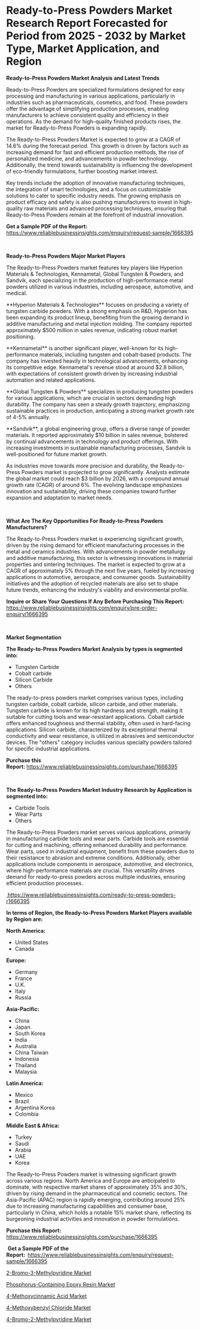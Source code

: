 <p><h1>Ready-to-Press Powders Market Research Report Forecasted for Period from 2025 -  2032 by Market Type, Market Application, and Region</h1></p><p><strong>Ready-to-Press Powders Market Analysis and Latest Trends</strong></p>
<p><p>Ready-to-Press Powders are specialized formulations designed for easy processing and manufacturing in various applications, particularly in industries such as pharmaceuticals, cosmetics, and food. These powders offer the advantage of simplifying production processes, enabling manufacturers to achieve consistent quality and efficiency in their operations. As the demand for high-quality finished products rises, the market for Ready-to-Press Powders is expanding rapidly.</p><p>The Ready-to-Press Powders Market is expected to grow at a CAGR of 14.6% during the forecast period. This growth is driven by factors such as increasing demand for fast and efficient production methods, the rise of personalized medicine, and advancements in powder technology. Additionally, the trend towards sustainability is influencing the development of eco-friendly formulations, further boosting market interest. </p><p>Key trends include the adoption of innovative manufacturing techniques, the integration of smart technologies, and a focus on customizable solutions to cater to specific industry needs. The growing emphasis on product efficacy and safety is also pushing manufacturers to invest in high-quality raw materials and advanced processing techniques, ensuring that Ready-to-Press Powders remain at the forefront of industrial innovation.</p></p>
<p><strong>Get a Sample PDF of the Report:&nbsp;</strong> <a href="https://www.reliablebusinessinsights.com/enquiry/request-sample/1666395?utm_campaign=84&utm_medium=2&utm_source=Github&utm_content=ia&utm_term=02042025&utm_id=ready-to-press-powders">https://www.reliablebusinessinsights.com/enquiry/request-sample/1666395</a></p>
<p>&nbsp;</p>
<p><strong>Ready-to-Press Powders Major Market Players</strong></p>
<p><p>The Ready-to-Press Powders market features key players like Hyperion Materials & Technologies, Kennametal, Global Tungsten & Powders, and Sandvik, each specializing in the production of high-performance metal powders utilized in various industries, including aerospace, automotive, and medical.</p><p>**Hyperion Materials & Technologies** focuses on producing a variety of tungsten carbide powders. With a strong emphasis on R&D, Hyperion has been expanding its product lineup, benefiting from the growing demand in additive manufacturing and metal injection molding. The company reported approximately $500 million in sales revenue, indicating robust market positioning.</p><p>**Kennametal** is another significant player, well-known for its high-performance materials, including tungsten and cobalt-based products. The company has invested heavily in technological advancements, enhancing its competitive edge. Kennametal's revenue stood at around $2.8 billion, with expectations of consistent growth driven by increasing industrial automation and related applications.</p><p>**Global Tungsten & Powders** specializes in producing tungsten powders for various applications, which are crucial in sectors demanding high durability. The company has seen a steady growth trajectory, emphasizing sustainable practices in production, anticipating a strong market growth rate of 4-5% annually.</p><p>**Sandvik**, a global engineering group, offers a diverse range of powder materials. It reported approximately $10 billion in sales revenue, bolstered by continual advancements in technology and product offerings. With increasing investments in sustainable manufacturing processes, Sandvik is well-positioned for future market growth.</p><p>As industries move towards more precision and durability, the Ready-to-Press Powders market is projected to grow significantly. Analysts estimate the global market could reach $3 billion by 2026, with a compound annual growth rate (CAGR) of around 6%. The evolving landscape emphasizes innovation and sustainability, driving these companies toward further expansion and adaptation to market needs.</p></p>
<p>&nbsp;</p>
<p><strong>What Are The Key Opportunities For Ready-to-Press Powders Manufacturers?</strong></p>
<p><p>The Ready-to-Press Powders market is experiencing significant growth, driven by the rising demand for efficient manufacturing processes in the metal and ceramics industries. With advancements in powder metallurgy and additive manufacturing, this sector is witnessing innovations in material properties and sintering techniques. The market is expected to grow at a CAGR of approximately 5% through the next five years, fueled by increasing applications in automotive, aerospace, and consumer goods. Sustainability initiatives and the adoption of recycled materials are also set to shape future trends, enhancing the industry's viability and environmental profile.</p></p>
<p><strong>Inquire or Share Your Questions If Any Before Purchasing This Report:</strong> <a href="https://www.reliablebusinessinsights.com/enquiry/pre-order-enquiry/1666395?utm_campaign=84&utm_medium=2&utm_source=Github&utm_content=ia&utm_term=02042025&utm_id=ready-to-press-powders">https://www.reliablebusinessinsights.com/enquiry/pre-order-enquiry/1666395</a></p>
<p>&nbsp;</p>
<p><strong>Market Segmentation</strong></p>
<p><strong>The Ready-to-Press Powders Market Analysis by types is segmented into:</strong></p>
<p><ul><li>Tungsten Carbide</li><li>Cobalt carbide</li><li>Silicon Carbide</li><li>Others</li></ul></p>
<p><p>The ready-to-press powders market comprises various types, including tungsten carbide, cobalt carbide, silicon carbide, and other materials. Tungsten carbide is known for its high hardness and strength, making it suitable for cutting tools and wear-resistant applications. Cobalt carbide offers enhanced toughness and thermal stability, often used in hard-facing applications. Silicon carbide, characterized by its exceptional thermal conductivity and wear resistance, is utilized in abrasives and semiconductor devices. The "others" category includes various specialty powders tailored for specific industrial applications.</p></p>
<p><strong>Purchase this Report:&nbsp;</strong><a href="https://www.reliablebusinessinsights.com/purchase/1666395?utm_campaign=84&utm_medium=2&utm_source=Github&utm_content=ia&utm_term=02042025&utm_id=ready-to-press-powders">https://www.reliablebusinessinsights.com/purchase/1666395</a></p>
<p>&nbsp;</p>
<p><strong>The Ready-to-Press Powders Market Industry Research by Application is segmented into:</strong></p>
<p><ul><li>Carbide Tools</li><li>Wear Parts</li><li>Others</li></ul></p>
<p><p>The Ready-to-Press Powders market serves various applications, primarily in manufacturing carbide tools and wear parts. Carbide tools are essential for cutting and machining, offering enhanced durability and performance. Wear parts, used in industrial equipment, benefit from these powders due to their resistance to abrasion and extreme conditions. Additionally, other applications include components in aerospace, automotive, and electronics, where high-performance materials are crucial. This versatility drives demand for ready-to-press powders across multiple industries, ensuring efficient production processes.</p></p>
<p><a href="https://www.reliablebusinessinsights.com/ready-to-press-powders-r1666395?utm_campaign=84&utm_medium=2&utm_source=Github&utm_content=ia&utm_term=02042025&utm_id=ready-to-press-powders">&nbsp;https://www.reliablebusinessinsights.com/ready-to-press-powders-r1666395</a></p>
<p><strong>In terms of Region, the Ready-to-Press Powders Market Players available by Region are:</strong></p>
<p>
    <p> <strong> North America: </strong>
        <ul>
            <li>United States</li>
            <li>Canada</li>
        </ul>
        </p> 
    <p> <strong> Europe: </strong>
        <ul>
            <li>Germany</li>
            <li>France</li>
            <li>U.K.</li>
            <li>Italy</li>
            <li>Russia</li>
        </ul>
        </p> 
    <p> <strong> Asia-Pacific: </strong>
        <ul>
            <li>China</li>
            <li>Japan</li>
            <li>South Korea</li>
            <li>India</li>
            <li>Australia</li>
            <li>China Taiwan</li>
            <li>Indonesia</li>
            <li>Thailand</li>
            <li>Malaysia</li>
        </ul>
        </p> 
    <p> <strong> Latin America: </strong>
        <ul>
            <li>Mexico</li>
            <li>Brazil</li>
            <li>Argentina Korea</li>
            <li>Colombia</li>
        </ul>
        </p> 
    <p> <strong> Middle East & Africa: </strong>
        <ul>
            <li>Turkey</li>
            <li>Saudi</li>
            <li>Arabia</li>
            <li>UAE</li>
            <li>Korea</li>
        </ul>
    </p>
    </p>
<p><p>The Ready-to-Press Powders market is witnessing significant growth across various regions. North America and Europe are anticipated to dominate, with respective market shares of approximately 35% and 30%, driven by rising demand in the pharmaceutical and cosmetic sectors. The Asia-Pacific (APAC) region is rapidly emerging, contributing around 25% due to increasing manufacturing capabilities and consumer base, particularly in China, which holds a notable 15% market share, reflecting its burgeoning industrial activities and innovation in powder formulations.</p></p>
<p><strong>Purchase this Report: </strong><a href="https://www.reliablebusinessinsights.com/purchase/1666395?utm_campaign=84&utm_medium=2&utm_source=Github&utm_content=ia&utm_term=02042025&utm_id=ready-to-press-powders">https://www.reliablebusinessinsights.com/purchase/1666395</a></p>
<p>&nbsp;<strong>Get a Sample PDF of the Report:&nbsp;&nbsp;</strong><a href="https://www.reliablebusinessinsights.com/enquiry/request-sample/1666395?utm_campaign=84&utm_medium=2&utm_source=Github&utm_content=ia&utm_term=02042025&utm_id=ready-to-press-powders">https://www.reliablebusinessinsights.com/enquiry/request-sample/1666395</a></p>
<p><strong></strong></p>
<p><p><a href="https://github.com/saribuissawi/Market-Research-Report-List-1/blob/main/2-bromo-3-methylpyridine-market.md?utm_campaign=84&utm_medium=2&utm_source=Github&utm_content=ia&utm_term=02042025&utm_id=ready-to-press-powders">2-Bromo-3-Methylpyridine Market</a></p><p><a href="https://github.com/kecixayaab/Market-Research-Report-List-1/blob/main/phosphorus-containing-epoxy-resin-market.md?utm_campaign=84&utm_medium=2&utm_source=Github&utm_content=ia&utm_term=02042025&utm_id=ready-to-press-powders">Phosphorus-Containing Epoxy Resin Market</a></p><p><a href="https://github.com/sentoljinqiu/Market-Research-Report-List-1/blob/main/4-methoxycinnamic-acid-market.md?utm_campaign=84&utm_medium=2&utm_source=Github&utm_content=ia&utm_term=02042025&utm_id=ready-to-press-powders">4-Methoxycinnamic Acid Market</a></p><p><a href="https://github.com/gilerzelko7a/Market-Research-Report-List-1/blob/main/4-methoxybenzyl-chloride-market.md?utm_campaign=84&utm_medium=2&utm_source=Github&utm_content=ia&utm_term=02042025&utm_id=ready-to-press-powders">4-Methoxybenzyl Chloride Market</a></p><p><a href="https://github.com/vandelmanize/Market-Research-Report-List-1/blob/main/4-bromo-2-methylpyridine-market.md?utm_campaign=84&utm_medium=2&utm_source=Github&utm_content=ia&utm_term=02042025&utm_id=ready-to-press-powders">4-Bromo-2-Methylpyridine Market</a></p></p>